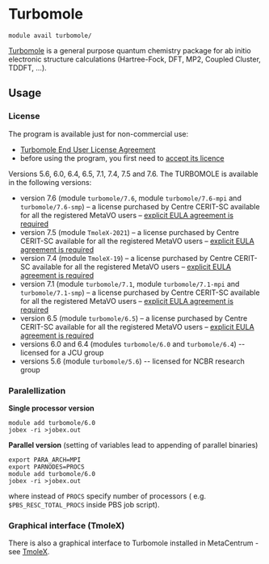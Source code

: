 # Turbomole

    module avail turbomole/

[Turbomole](https://www.turbomole.org/) is a general purpose quantum chemistry package for ab initio electronic structure calculations (Hartree-Fock, DFT, MP2, Coupled Cluster, TDDFT, ...).

## Usage

### License

The program is available just for non-commercial use:

- [Turbomole End User License Agreement](../../img/turbomole-enduser-license.pdf)  
- before using the program, you first need to [accept its licence](https://signup.e-infra.cz/meta/registrar/?vo=meta&group=lic_turbomole)

Versions 5.6, 6.0, 6.4, 6.5, 7.1, 7.4, 7.5 and 7.6. The TURBOMOLE is available in the following versions:

- version 7.6 (module `turbomole/7.6`, module `turbomole/7.6-mpi` and `turbomole/7.6-smp`) – a license purchased by Centre CERIT-SC available for all the registered MetaVO users – [explicit EULA agreement is required](https://signup.e-infra.cz/meta/registrar/?vo=meta&group=lic_turbomole)
- version 7.5 (module `TmoleX-2021`) – a license purchased by Centre CERIT-SC available for all the registered MetaVO users – [explicit EULA agreement is required](https://signup.e-infra.cz/meta/registrar/?vo=meta&group=lic_turbomole)
- version 7.4 (module `TmoleX-19`) – a license purchased by Centre CERIT-SC available for all the registered MetaVO users – [explicit EULA agreement is required](https://signup.e-infra.cz/meta/registrar/?vo=meta&group=lic_turbomole)
- version 7.1 (module `turbomole/7.1`, module `turbomole/7.1-mpi` and `turbomole/7.1-smp`) – a license purchased by Centre CERIT-SC available for all the registered MetaVO users – [explicit EULA agreement is required](https://signup.e-infra.cz/meta/registrar/?vo=meta&group=lic_turbomole)
- version 6.5 (module `turbomole/6.5`) – a license purchased by Centre CERIT-SC available for all the registered MetaVO users – [explicit EULA agreement is required](https://signup.e-infra.cz/meta/registrar/?vo=meta&group=lic_turbomole)
- versions 6.0 and 6.4 (modules `turbomole/6.0` and `turbomole/6.4`) -- licensed for a JCU group
- versions 5.6 (module `turbomole/5.6`) -- licensed for NCBR research group

### Paralellization

**Single processor version**

    module add turbomole/6.0
    jobex -ri >jobex.out

**Parallel version** (setting of variables lead to appending of parallel binaries)

    export PARA_ARCH=MPI
    export PARNODES=PROCS
    module add turbomole/6.0
    jobex -ri >jobex.out

where instead of `PROCS` specify number of processors ( e.g. `$PBS_RESC_TOTAL_PROCS` inside PBS job script).

### Graphical interface (TmoleX)

There is also a graphical interface to Turbomole installed in MetaCentrum - see [TmoleX](../../software/sw-list/tmolex.md).

